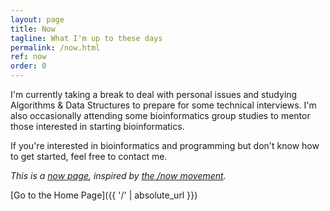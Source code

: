 ```yaml
---
layout: page
title: Now
tagline: What I'm up to these days
permalink: /now.html
ref: now
order: 0
---
```


I'm currently taking a break to deal with personal issues and studying Algorithms & Data Structures to prepare for some technical interviews.
I'm also occasionally attending some bioinformatics group studies to mentor those interested in starting bioinformatics.

If you're interested in bioinformatics and programming but don't know how to get started, feel free to contact me.


*This is a [now page](https://nownownow.com/about), inspired by [the /now movement](https://sivers.org/nowff).*

[Go to the Home Page]({{ '/' | absolute_url }})
